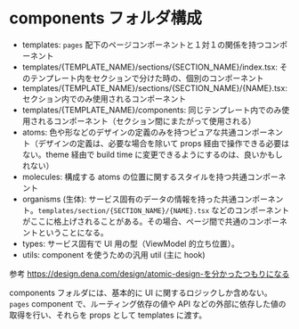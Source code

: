 # components フォルダ構成

- templates: `pages` 配下のページコンポーネントと１対１の関係を持つコンポーネント
- templates/{TEMPLATE_NAME}/sections/{SECTION_NAME}/index.tsx:  そのテンプレート内をセクションで分けた時の、個別のコンポーネント
- templates/{TEMPLATE_NAME}/sections/{SECTION_NAME}/{NAME}.tsx:  セクション内でのみ使用されるコンポーネント
- templates/{TEMPLATE_NAME}/components:  同じテンプレート内でのみ使用されるコンポーネント（セクション間にまたがって使用される）
- atoms: 色や形などのデザインの定義のみを持つピュアな共通コンポーネント（デザインの定義は、必要な場合を除いて props 経由で操作できる必要はない。theme 経由で build time に変更できるようにするのは、良いかもしれない）
- molecules: 構成する atoms の位置に関するスタイルを持つ共通コンポーネント
- organisms (生体): サービス固有のデータの情報を持った共通コンポーネント。`templates/section/{SECTION_NAME}/{NAME}.tsx` などのコンポーネントがここに格上げされることがある。その場合、ページ間で共通のコンポーネントということになる。
- types: サービス固有で UI 用の型（ViewModel 的立ち位置）。
- utils: component を使うための汎用 util (主に hook)

参考
https://design.dena.com/design/atomic-design-を分かったつもりになる

components フォルダには、基本的に UI に関するロジックしか含めない。
`pages` component で、ルーティング依存の値や API などの外部に依存した値の取得を行い、それらを props として templates に渡す。
